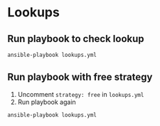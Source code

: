 # Lookups

## Run playbook to check lookup

```bash
ansible-playbook lookups.yml
```

## Run playbook with free strategy

1. Uncomment `strategy: free` in `lookups.yml`
2. Run playbook again

```bash
ansible-playbook lookups.yml
```
